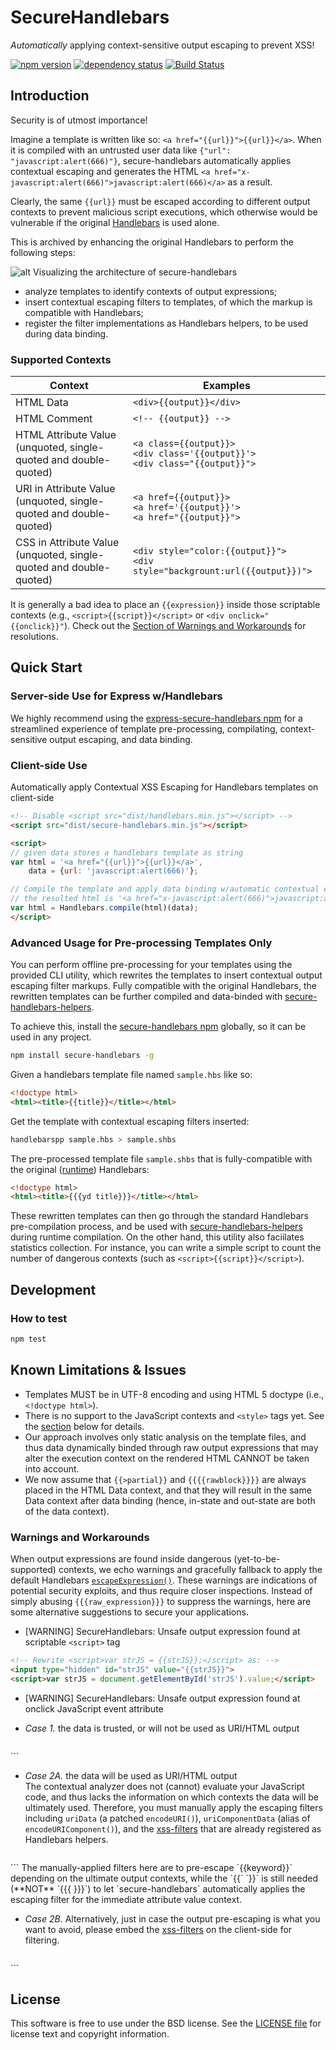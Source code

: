 SecureHandlebars
===============================
*Automatically* applying context-sensitive output escaping to prevent XSS!

[![npm version][npm-badge]][npm]
[![dependency status][dep-badge]][dep-status]
[![Build Status](https://travis-ci.org/yahoo/secure-handlebars.svg?branch=master)](https://travis-ci.org/yahoo/secure-handlebars)

[npm]: https://www.npmjs.org/package/secure-handlebars
[npm-badge]: https://img.shields.io/npm/v/secure-handlebars.svg?style=flat-square
[dep-status]: https://david-dm.org/yahoo/secure-handlebars
[dep-badge]: https://img.shields.io/david/yahoo/secure-handlebars.svg?style=flat-square

## Introduction
Security is of utmost importance! 

Imagine a template is written like so: `<a href="{{url}}">{{url}}</a>`. When it is compiled with an untrusted user data like `{"url": "javascript:alert(666)"}`, secure-handlebars automatically applies contextual escaping and generates the HTML `<a href="x-javascript:alert(666)">javascript:alert(666)</a>` as a result. 

Clearly, the same `{{url}}` must be escaped according to different output contexts to prevent malicious script executions, which otherwise would be vulnerable if the original [Handlebars](http://handlebarsjs.com/) is used alone.

This is archived by enhancing the original Handlebars to perform the following steps:

![alt Visualizing the architecture of secure-handlebars](https://yahoo.github.io/secure-handlebars/assets/images/secure-handlebars.png)

- analyze templates to identify contexts of output expressions;
- insert contextual escaping filters to templates, of which the markup is compatible with Handlebars;
- register the filter implementations as Handlebars helpers, to be used during data binding.

<!--### Demonstration
Click [here](https://yahoo.github.io/secure-handlebars/demosSecureHandlebars.html) for a quick demo!-->

### Supported Contexts

| Context  | Examples  |
|---|---|
| HTML Data | `<div>{{output}}</div>` |
| HTML Comment | `<!-- {{output}} -->` |
| HTML Attribute Value <br>(unquoted, single-quoted and double-quoted) | `<a class={{output}}>` <br> `<div class='{{output}}'>` <br> `<div class="{{output}}">` |
| URI in Attribute Value <br>(unquoted, single-quoted and double-quoted) | `<a href={{output}}>` <br> `<a href='{{output}}'>` <br> `<a href="{{output}}">` |
| CSS in Attribute Value <br>(unquoted, single-quoted and double-quoted) | `<div style="color:{{output}}">` <br> `<div style="backgrount:url({{output}})">` |
It is generally a bad idea to place an `{{expression}}` inside those scriptable contexts (e.g., `<script>{{script}}</script>` or `<div onclick="{{onclick}}"`). Check out the [Section of Warnings and Workarounds](#warnings-and-workarounds) for resolutions.

## Quick Start

### Server-side Use for Express w/Handlebars
We highly recommend using the [express-secure-handlebars npm](https://www.npmjs.com/package/express-secure-handlebars) for a streamlined experience of template pre-processing, compilating, context-sensitive output escaping, and data binding.

### Client-side Use
Automatically apply Contextual XSS Escaping for Handlebars templates on client-side
```html
<!-- Disable <script src="dist/handlebars.min.js"></script> -->
<script src="dist/secure-handlebars.min.js"></script>

<script>
// given data stores a handlebars template as string
var html = '<a href="{{url}}">{{url}}</a>',
    data = {url: 'javascript:alert(666)'};

// Compile the template and apply data binding w/automatic contextual escaping
// the resulted html is '<a href="x-javascript:alert(666)">javascript:alert(666)</a>'
var html = Handlebars.compile(html)(data);
</script>
```

### Advanced Usage for Pre-processing Templates Only
You can perform offline pre-processing for your templates using the provided CLI utility, which rewrites the templates to insert contextual output escaping filter markups. Fully compatible with the original Handlebars, the rewritten templates can be further compiled and data-binded with [secure-handlebars-helpers](https://www.npmjs.com/package/secure-handlebars-helpers).

To achieve this, install the [secure-handlebars npm](https://www.npmjs.com/package/secure-handlebars) globally, so it can be used in any project.
```sh
npm install secure-handlebars -g
```

Given a handlebars template file named `sample.hbs` like so:
```html
<!doctype html>
<html><title>{{title}}</title></html>
```

Get the template with contextual escaping filters inserted:
```sh
handlebarspp sample.hbs > sample.shbs
```

The pre-processed template file `sample.shbs` that is fully-compatible with the original ([runtime](http://builds.handlebarsjs.com.s3.amazonaws.com/handlebars.min-latest.js)) Handlebars:
```html
<!doctype html>
<html><title>{{{yd title}}}</title></html>
```
These rewritten templates can then go through the standard Handlebars pre-compilation process, and be used with [secure-handlebars-helpers](https://www.npmjs.com/package/secure-handlebars-helpers) during runtime compilation.
On the other hand, this utility also faciilates statistics collection. For instance, you can write a simple script to count the number of dangerous contexts (such as `<script>{{script}}</script>`).

## Development

### How to test
```sh
npm test
```
## Known Limitations & Issues
- Templates MUST be in UTF-8 encoding and using HTML 5 doctype (i.e., `<!doctype html>`).
- There is no support to the JavaScript contexts and `<style>` tags yet. See the [section](#warnings-and-workarounds) below for details.
- Our approach involves only static analysis on the template files, and thus data dynamically binded through raw output expressions that may alter the execution context on the rendered HTML CANNOT be taken into account.
- We now assume that `{{>partial}}` and `{{{{rawblock}}}}` are always placed in the HTML Data context, and that they will result in the same Data context after data binding (hence, in-state and out-state are both of the data context). 

### Warnings and Workarounds
When output expressions are found inside dangerous (yet-to-be-supported) contexts, we echo warnings and gracefully fallback to apply the default Handlebars [`escapeExpression()`](http://handlebarsjs.com/#html-escaping). These warnings are indications of potential security exploits, and thus require closer inspections. Instead of simply abusing `{{{raw_expression}}}` to suppress the warnings, here are some alternative suggestions to secure your applications.
- [WARNING] SecureHandlebars: Unsafe output expression found at scriptable `<script>` tag

 ```html
<!-- Rewrite <script>var strJS = {{strJS}};</script> as: -->
<input type="hidden" id="strJS" value="{{strJS}}">
<script>var strJS = document.getElementById('strJS').value;</script>
```
- [WARNING] SecureHandlebars: Unsafe output expression found at onclick JavaScript event attribute
 
 - *Case 1.* the data is trusted, or will not be used as URI/HTML output

   ```html
<!-- Rewrite <div onclick="hello({{name}})"> as: -->
<div onclick="hello(this.getAttribute('data-name'))" data-name="{{name}}">
```

 - *Case 2A.* the data will be used as URI/HTML output<br/>The contextual analyzer does not (cannot) evaluate your JavaScript code, and thus lacks the information on which contexts the data will be ultimately used. Therefore, you must manually apply the escaping filters including `uriData` (a patched `encodeURI()`), `uriComponentData` (alias of `encodeURIComponent()`), and the [xss-filters](https://github.com/yahoo/xss-filters#client-side-browser) that are already registered as Handlebars helpers.
   ```html
<script>
function search(url, keyword) {
          var xhr = new XMLHttpRequest(); xhr.open('GET', url, true); // ...
          document.getElementById('status').innerHTML = 'Searching for ' + keyword;
}
</script>
<!-- Rewrite <div onclick="search('/query?q={{keyword}}&lang=us', '{{keyword}}')"> as: -->
<div onclick="search(this.getAttribute('data-url'), this.getAttribute('data-keyword'))"
             data-url="/query?q={{uriComponentData keyword}}&lang=us"
             data-keyword="{{inHTMLData keyword}}">
```
   The manually-applied filters here are to pre-escape `{{keyword}}` depending on the ultimate output contexts, while the `{{` `}}` is still needed (**NOT** `{{{ }}}`) to let `secure-handlebars` automatically applies the escaping filter for the immediate attribute value context.
   
 - *Case 2B.* Alternatively, just in case the output pre-escaping is what you want to avoid, please embed the [xss-filters](https://github.com/yahoo/xss-filters/#client-side-browser) on the client-side for filtering.
   ```html
<script src="dist/xss-filters.min.js"></script>
<script>
function search(keyword) {
          // ...
          document.getElementById('status').innerHTML = 'Searching for ' + xssFilters.inHTMLData(keyword);
}
</script>
<div onclick="search(this.getAttribute('data-keyword'))" data-keyword="{{keyword}}">
```

   


## License

This software is free to use under the BSD license.
See the [LICENSE file](./LICENSE) for license text and copyright information.
